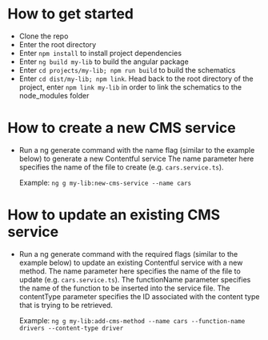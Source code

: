 # How to get started

- Clone the repo
- Enter the root directory
- Enter `npm install` to install project dependencies
- Enter `ng build my-lib` to build the angular package
- Enter `cd projects/my-lib; npm run build` to build the schematics 
- Enter `cd dist/my-lib; npm link`. Head back to the root directory of the project, enter `npm link my-lib` in order to link the schematics to the node_modules folder

# How to create a new CMS service
- Run a ng generate command with the name flag (similar to the example below) to generate a new Contentful service
The name parameter here specifies the name of the file to create (e.g. `cars.service.ts`). 
  
	Example: `ng g my-lib:new-cms-service --name cars`

# How to update an existing CMS service
- Run a ng generate command with the required flags (similar to the example below) to update an existing Contentful service with a new method.
The name parameter here specifies the name of the file to update (e.g. `cars.service.ts`). 
The functionName parameter specifies the name of the function to be inserted into the service file.
The contentType parameter specifies the ID associated with the content type that is trying to be retrieved.

	Example: `ng g my-lib:add-cms-method --name cars --function-name drivers --content-type driver`